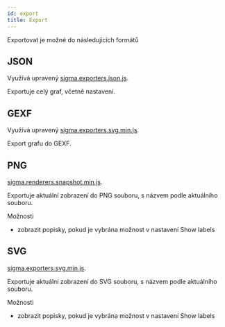 ```yaml
---
id: export
title: Export
---
```


Exportovat je možné do následujících formátů

## JSON

Využívá upravený [sigma.exporters.json.js](https://github.com/l-pa/network-app/blob/master/public/libs/plugins/sigma.exporters.json.js).

Exportuje celý graf, včetně nastavení.

## GEXF
Využívá upravený [sigma.exporters.svg.min.js](https://github.com/l-pa/network-app/blob/master/public/libs/plugins/sigma.exporters.svg.min.js).

Export grafu do GEXF.

## PNG

[sigma.renderers.snapshot.min.js](https://github.com/l-pa/network-app/blob/master/public/libs/plugins/sigma.renderers.snapshot.min.js).

Exportuje aktuální zobrazení do PNG souboru, s názvem podle aktuálního souboru.

Možnosti
- zobrazit popisky, pokud je vybrána možnost v nastavení Show labels

## SVG

[sigma.exporters.svg.min.js](https://github.com/l-pa/network-app/blob/master/public/libs/plugins/sigma.exporters.svg.min.js).

Exportuje aktuální zobrazení do SVG souboru, s názvem podle aktuálního souboru.

Možnosti
- zobrazit popisky, pokud je vybrána možnost v nastavení Show labels
